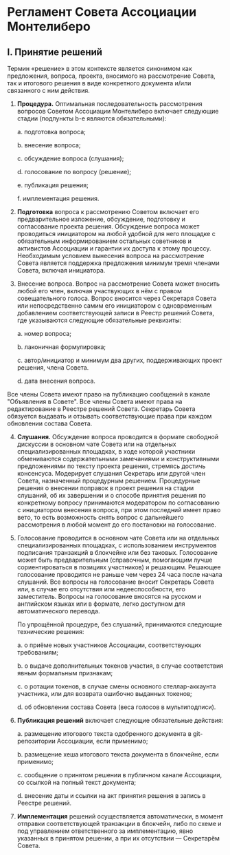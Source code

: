 Регламент Совета Ассоциации Монтелиберо
=======================================

I. Принятие решений
-------------------

Термин «решение» в этом контексте является синонимом как предложения, вопроса, проекта, вносимого на рассмотрение Совета, так и итогового решения в виде конкретного документа и/или связанного с ним действия.

1. **Процедура.** Оптимальная последовательность рассмотрения вопросов Советом Ассоциации Монтелиберо включает следующие стадии (подпункты b-e являются обязательными):

     a. подготовка вопроса;

     b. внесение вопроса;

     c. обсуждение вопроса (слушания);

     d. голосование по вопросу (решение);

     e. публикация решения;

     f. имплементация решения.


2. **Подготовка** вопроса к рассмотрению Советом включает его предварительное изложение, обсуждение, подготовку и согласование проекта решения. Обсуждение вопроса может проводиться инициатором на любой удобной для него площадке с обязательным информированием остальных советников и активистов Ассоциации и гарантии их доступа к этому процессу. Необходимым условием вынесения вопроса на рассмотрение Совета является поддержка предложения минимум тремя членами Совета, включая инициатора. 


3. Внесение вопроса. Вопрос на рассмотрение Совета может вносить любой его член, включая участвующих в нём с правом совещательного голоса. Вопрос вносится через Секретаря Совета или непосредственно самим его инициатором с одновременным добавлением соответствующей записи в Реестр решений Совета, где указываются следующие обязательные реквизиты:

    a. номер вопроса;

    b. лаконичная формулировка;

    c. автор/инициатор и минимум два других, поддерживающих проект решения, члена Совета. 

    d. дата внесения вопроса.

Все члены Совета имеют право на публикацию сообщений в канале "Объявления в Совете". Все члены Совета имеют права на редактирование в Реестре решений Совета. Секретарь Совета обязуется выдавать и отзывать соответствующие права при каждом обновлении состава Совета. 

4. **Слушания.** Обсуждение вопроса проводится в формате свободной дискуссии в основном чате Совета или на отдельных специализированных площадках, в ходе которой участники обмениваются содержательными замечаниями и конструктивными предложениями по тексту проекта решения, стремясь достичь консенсуса. Модерирует слушания Секретарь или другой член Совета, назначенный процедурным решением. Процедурные решения о внесении поправок в проект решения на стадии слушаний, об их завершении и о способе принятия решения по конкретному вопросу принимаются модератором по согласованию с инициатором внесения вопроса, при этом последний имеет право вето, то есть возможность снять вопрос с дальнейшего рассмотрения в любой момент до его постановки на голосование.


5. Голосование проводится в основном чате Совета или на отдельных специализированных площадках, с использованием инструментов подписания транзакций в блокчейне или без таковых. Голосование может быть предварительным (справочным, помогающим лучше сориентироваться в позициях участников) и решающим. Решающее голосование проводится не раньше чем через 24 часа после начала слушаний. Все вопросы на голосование вносит Секретарь Совета или, в случае его отсутствия или недееспособности, его заместитель. Вопросы на голосование вносятся на русском и английском языках или в формате, легко доступном для автоматического перевода.

   По упрощённой процедуре, без слушаний, принимаются следующие технические решения:

   a. о приёме новых участников Ассоциации, соответствующих требованиям;

   b. о выдаче дополнительных токенов участия, в случае соответствия явным формальным признакам;

   c. о ротации токенов, в случае смены основного стеллар-аккаунта участника, или для возврата ошибочно выданных токенов;

   d. об обновлении состава Совета (веса голосов в мультиподписи).


6. **Публикация решений** включает следующие обязательные действия:

      a. размещение итогового текста одобренного документа в git-репозитории Ассоциации, если применимо;

      b. размещение хеша итогового текста документа в блокчейне, если применимо;

      c. сообщение о принятом решении в публичном канале Ассоциации, со ссылкой на полный текст документа;

      d. внесение даты и ссылки на акт принятия решения в запись в Реестре решений.


7. **Имплементация** решений осуществляется автоматически, в момент отправки соответствующей транзакции в блокчейн, либо по схеме и под управлением ответственного за имплементацию, явно указанных в принятом решении, а при их отсутствии — Секретарём Совета.
